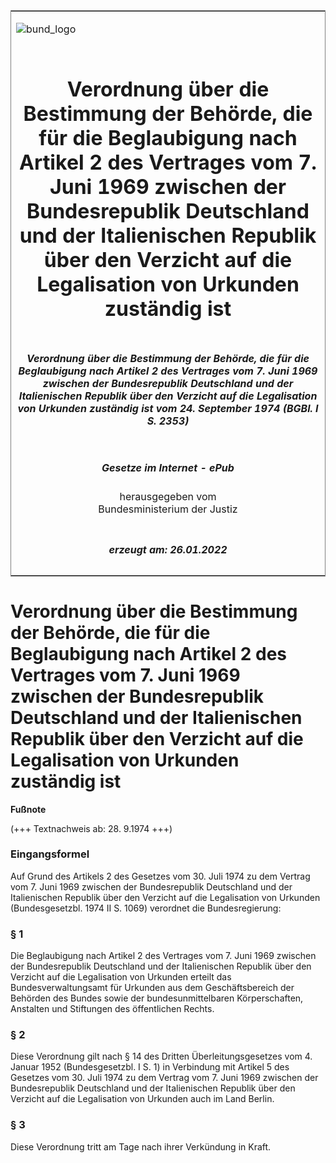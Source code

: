 <span id="DECKBLATT.html"></span>

<table border="0" frame="border" width="100%">

<tr valign="top">

<td align="left">

![bund\_logo](BfJ_2021_Web_de_de.gif)

</td>

<td align="right">

 

</td>

</tr>

<tr align="center" valign="middle">

<td colspan="2">

# Verordnung über die Bestimmung der Behörde, die für die Beglaubigung nach Artikel 2 des Vertrages vom 7. Juni 1969 zwischen der Bundesrepublik Deutschland und der Italienischen Republik über den Verzicht auf die Legalisation von Urkunden zuständig ist

</td>

</tr>

<tr align="center" valign="middle">

<td colspan="2">

##### Verordnung über die Bestimmung der Behörde, die für die Beglaubigung nach Artikel 2 des Vertrages vom 7. Juni 1969 zwischen der Bundesrepublik Deutschland und der Italienischen Republik über den Verzicht auf die Legalisation von Urkunden zuständig ist vom 24. September 1974 (BGBl. I S. 2353)

</td>

</tr>

<tr align="center" valign="middle">

<td colspan="2">

  
  

##### Gesetze im Internet - ePub  
  
herausgegeben vom  
Bundesministerium der Justiz

</td>

</tr>

<tr align="center" valign="bottom">

<td colspan="2">

  
  

##### erzeugt am: 26.01.2022

</td>

</tr>

</table>

<span id="BJNR023530974.html"></span>

# Verordnung über die Bestimmung der Behörde, die für die Beglaubigung nach Artikel 2 des Vertrages vom 7. Juni 1969 zwischen der Bundesrepublik Deutschland und der Italienischen Republik über den Verzicht auf die Legalisation von Urkunden zuständig ist

<div>

  
**Fußnote**

<div class="jnhtml">

<div>

<div class="jurAbsatz">

(+++ Textnachweis ab: 28. 9.1974 +++)

</div>

</div>

</div>

</div>

<span id="BJNR023530974BJNE000100306.html"></span>

### Eingangsformel  

<div>

<div class="jnhtml">

<div>

<div class="jurAbsatz">

Auf Grund des Artikels 2 des Gesetzes vom 30. Juli 1974 zu dem Vertrag
vom 7. Juni 1969 zwischen der Bundesrepublik Deutschland und der
Italienischen Republik über den Verzicht auf die Legalisation von
Urkunden (Bundesgesetzbl. 1974 II S. 1069) verordnet die
Bundesregierung:

</div>

</div>

</div>

</div>

<span id="BJNR023530974BJNE000200306.html"></span>

### § 1  

<div>

<div class="jnhtml">

<div>

<div class="jurAbsatz">

Die Beglaubigung nach Artikel 2 des Vertrages vom 7. Juni 1969 zwischen
der Bundesrepublik Deutschland und der Italienischen Republik über den
Verzicht auf die Legalisation von Urkunden erteilt das
Bundesverwaltungsamt für Urkunden aus dem Geschäftsbereich der Behörden
des Bundes sowie der bundesunmittelbaren Körperschaften, Anstalten und
Stiftungen des öffentlichen Rechts.

</div>

</div>

</div>

</div>

<span id="BJNR023530974BJNE000300306.html"></span>

### § 2  

<div>

<div class="jnhtml">

<div>

<div class="jurAbsatz">

Diese Verordnung gilt nach § 14 des Dritten Überleitungsgesetzes vom 4.
Januar 1952 (Bundesgesetzbl. I S. 1) in Verbindung mit Artikel 5 des
Gesetzes vom 30. Juli 1974 zu dem Vertrag vom 7. Juni 1969 zwischen der
Bundesrepublik Deutschland und der Italienischen Republik über den
Verzicht auf die Legalisation von Urkunden auch im Land Berlin.

</div>

</div>

</div>

</div>

<span id="BJNR023530974BJNE000400306.html"></span>

### § 3  

<div>

<div class="jnhtml">

<div>

<div class="jurAbsatz">

Diese Verordnung tritt am Tage nach ihrer Verkündung in Kraft.

</div>

</div>

</div>

</div>
